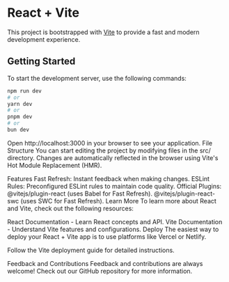 # React + Vite

This project is bootstrapped with [Vite](https://vitejs.dev/) to provide a fast and modern development experience.

## Getting Started

To start the development server, use the following commands:

```bash
npm run dev
# or
yarn dev
# or
pnpm dev
# or
bun dev
```

Open http://localhost:3000 in your browser to see your application.
File Structure
You can start editing the project by modifying files in the src/ directory. Changes are automatically reflected in the browser using Vite's Hot Module Replacement (HMR).

Features
Fast Refresh: Instant feedback when making changes.
ESLint Rules: Preconfigured ESLint rules to maintain code quality.
Official Plugins:
@vitejs/plugin-react (uses Babel for Fast Refresh).
@vitejs/plugin-react-swc (uses SWC for Fast Refresh).
Learn More
To learn more about React and Vite, check out the following resources:

React Documentation - Learn React concepts and API.
Vite Documentation - Understand Vite features and configurations.
Deploy
The easiest way to deploy your React + Vite app is to use platforms like Vercel or Netlify.

Follow the Vite deployment guide for detailed instructions.

Feedback and Contributions
Feedback and contributions are always welcome! Check out our GitHub repository for more information.
